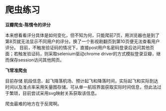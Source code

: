 # 爬虫练习
**豆瓣爬虫-陈情令的评分**

本来想看看评分具体是如何变化，但不知为何，只能爬前7页，用浏览器也是到了第8页就无法显示不同用户的评分。换了一个影视剧翻页到第10页便无法查看用户评分。
目前，不触发验证码的情况下，直接post用户名密码登录后访问其他页面；若触发验证码，则采取selenium驱动chrome driver的方式模拟登录豆瓣，继而保存session访问其他网页。

**飞常准爬虫**

目前存储 航段信息、起飞降落机场、预计起飞和降落时间，实际起飞和实际到达时间以及准点率采用矢量图存储，可从单一航班界面获取实际时间信息，但此法过于繁琐，目前尝试采用svg映射关系获取该信息。


爬虫最难的地方在于反爬啊。
